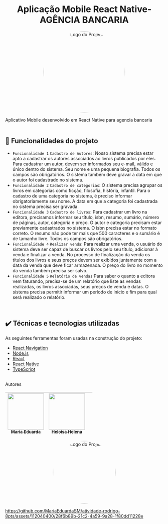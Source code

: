 
<h1 align="center">  Aplicação Mobile React Native-AGÊNCIA BANCARIA </h1>
<div style="text-align:center">

  <img src="https://github.com/MariaEduardaSM/atividade-rodrigo-8pts/assets/112040400/28f6b89b-21c2-4a59-9a28-1f80dd11228e" alt="Logo do Projeto" style="width:260px; border-radius:70%">
</div>



Aplicativo Mobile desenvolvido em React Native para agencia bancaria
<br/>
<br/>

## 🔨 Funcionalidades do projeto

- `Funcionalidade 1` `Cadastro de Autores`: Nosso sistema precisa estar apto a cadastrar os autores associados ao livros publicados por eles. Para cadastrar um autor, devem ser informados seu e-mail, válido e único dentro do sistema. Seu nome e uma pequena biografia. Todos os campos são obrigatórios. O sistema também deve gravar a data em que o autor foi cadastrado no sistema.
- `Funcionalidade 2` `Cadastro de categorias`: O sistema precisa agrupar os livros em categorias como ficção, filosofia, história, infantil. Para o cadastro de uma categoria no sistema, é preciso informar obrigatoriamente seu nome. A data em que a categoria foi cadastrada no sistema precisa ser gravada.
- `Funcionalidade 3` `Cadastro de livros`: Para cadastrar um livro na editora, precisamos informar seu título, isbn, resumo, sumário, número de páginas, autor, categoria e preço. O autor e categoria precisam estar previamente cadastrados no sistema. O isbn precisa estar no formato correto. O resumo não pode ter mais que 500 caracteres e o sumário é de tamanho livre. Todos os campos são obrigatórios.
- `Funcionalidade 4` `Realizar venda`: Para realizar uma venda, o usuário do sistema deve ser capaz de buscar os livros pelo seu título, adicionar à venda e finalizar a venda. No processo de finalização da venda os títulos dos livros e seus preços devem ser exibidos juntamente com a data da venda que deve ficar armazenada. O preço do livro no momento da venda também precisa ser salvo.
- `Funcionalidade 5` `Relatório de vendas`:Para saber o quanto a editora vem faturando, precisa-se de um relatório que liste as vendas realizadas, os livros associadas, seus preços de venda e datas. O sistema precisa permitir informar um período de inicio e fim para qual será realizado o relatório. 
<br/>

## ✔️ Técnicas e tecnologias utilizadas
As seguintes ferramentas foram usadas na construção do projeto:

- [React Navigation](https://reactnavigation.org/)
- [Node.js](https://nodejs.org/en/)
- [React](https://pt-br.reactjs.org/)
- [React Native](https://reactnative.dev/)
- [TypeScript](https://www.typescriptlang.org/)
  
<br/>
Autores
<br/>

   
| [<img src="https://avatars.githubusercontent.com/u/112040400?v=4" width=115><br><sub>Maria Eduarda</sub>](https://github.com/MariaEduardaSM) | [<img src="https://avatars.githubusercontent.com/u/112037573?v=4" width=115><br><sub>Heloisa Helena</sub>](https://github.com/HeloisaHT) | |
| :---: | :---: | :---: |



<div style="text-align:center">
  <img src="caminho/para/sua/imagem.png" alt="Logo do Projeto" style="width:200px; border-radius:50%">
</div>

https://github.com/MariaEduardaSM/atividade-rodrigo-8pts/assets/112040400/28f6b89b-21c2-4a59-9a28-1f80dd11228e
